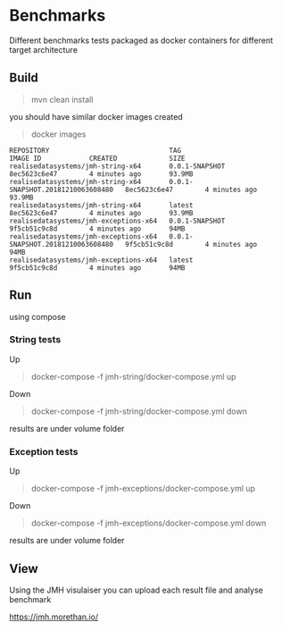 # Benchmarks

Different benchmarks tests packaged as docker containers for different target architecture 

## Build

> mvn clean install

you should have similar docker images created
> docker images

    REPOSITORY                              TAG                                IMAGE ID            CREATED             SIZE
    realisedatasystems/jmh-string-x64       0.0.1-SNAPSHOT                     8ec5623c6e47        4 minutes ago       93.9MB
    realisedatasystems/jmh-string-x64       0.0.1-SNAPSHOT.20181210063608480   8ec5623c6e47        4 minutes ago       93.9MB
    realisedatasystems/jmh-string-x64       latest                             8ec5623c6e47        4 minutes ago       93.9MB
    realisedatasystems/jmh-exceptions-x64   0.0.1-SNAPSHOT                     9f5cb51c9c8d        4 minutes ago       94MB
    realisedatasystems/jmh-exceptions-x64   0.0.1-SNAPSHOT.20181210063608480   9f5cb51c9c8d        4 minutes ago       94MB
    realisedatasystems/jmh-exceptions-x64   latest                             9f5cb51c9c8d        4 minutes ago       94MB


## Run

using compose

### String tests
Up
>  docker-compose -f jmh-string/docker-compose.yml up

Down
>  docker-compose -f jmh-string/docker-compose.yml down

results are under volume folder

### Exception tests
Up
>  docker-compose -f jmh-exceptions/docker-compose.yml up

Down
>  docker-compose -f jmh-exceptions/docker-compose.yml down

results are under volume folder


## View

Using the JMH visulaiser you can upload each result file and analyse benchmark

https://jmh.morethan.io/



